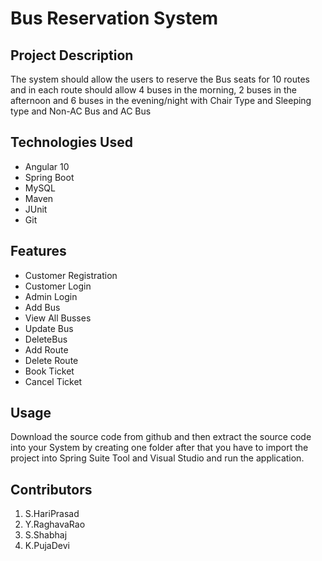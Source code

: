 <h1> Bus Reservation System</h1>
<h2>Project Description</h2>
The system should allow the users to reserve the Bus seats for 10 routes and in each route should allow 4 buses in the morning, 2 buses in the afternoon and 6 buses in the evening/night with Chair Type and Sleeping type and Non-AC Bus and AC Bus
<h2>Technologies Used</h2>
<ul>
<li>Angular 10</li>
<li>Spring Boot</li>
<li>MySQL</li>
<li>Maven</li>
<li> JUnit</li>
<li>Git</li>
</ul>
<h2>Features</h2>
<ul>
<li>Customer Registration</li>
<li>Customer Login</li>
<li>Admin Login</li>
<li>Add Bus</li>
<li>View All Busses</li>
<li>Update Bus</li>
<li>DeleteBus</li>
<li>Add Route</li>
<li>Delete Route</li>
<li>Book Ticket</li>
<li>Cancel Ticket</li>
</ul>
<h2>Usage</h2>
Download the source code from github and then extract the source code into your System by creating one folder after that you have to import the project into Spring Suite Tool and Visual Studio and run the application.
<h2>Contributors</h2>
<ol>
<li>S.HariPrasad</li>
<li>Y.RaghavaRao</li>
<li>S.Shabhaj</li>
<li>K.PujaDevi</li>
<ol>
